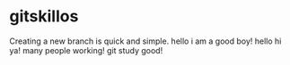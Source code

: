 # gitskillos
Creating a new branch is quick and simple.
hello i am a good boy!
hello hi ya!
many people working!
git study good!
